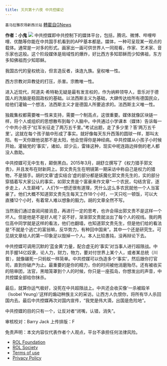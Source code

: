 ```yaml
---
title: 灭共第十六夜 中共控媒记
---
```

`喜马拉雅农场新西兰站` [轉載自GNews](https://gnews.org/zh-hans/1875544/)

**作者：小鬼**
![](https://assets.gnews.org/wp-content/uploads/2022/01/k1aaaaaaaaaaaaaaaaaaaaaaaa.jpeg)
中共控媒即中共控制下的媒体平台，包括，腾讯、微博、哔哩哔哩、优酷等你能在中共国手机看到的APP基本都是。媒体，一种可呈现某一观点的载体。通常是一对多的形式。画家出一画可供世界人一同观看，作家、艺术家、音乐家也这般。这个阶段媒体是局域性的爆炸，好比西方多知耶稣而少知佛祖，东方多知佛祖而少知耶稣。

我国古代的皇权统治，但言造反者，诛连九族。皇权唯一性。

西方宗教对异教徒的打压，杀害。宗教唯一性。

进入近现代，阿道夫·希特勒无疑是最有发言权的，作为纳粹领导人，音乐对于德国人的洗脑是稳固政权的基础。以法西斯主义为基础，大肆传达给所有德国民众，给他们灌输一个想法，法西斯主义才是德国人所要追求的。法西斯主义唯一性。

独裁集权都需要唯一性来支持，需要一个制高点，这很重要。媒体就像区块链一样，将个人或组织的思想散布到每个人脑中。中共通过小学课本（媒体）告诉每一个中共小孩子“红军长征走了两万五千里。”考试出题，走了多少里？答‘两万五千里’。这就在每个孩子脑中形成了事实。就好像每天东升西落的圆球一样，那叫太阳。有一天你跟他说那不是太阳，他会觉得你是神经病。中共控媒从小孩子小时候开始，灌输党的‘事实’，诸如，邱少云，雷锋这种，现实中呢连路边摔倒的老人都没人救助。

中共控媒可无中生有，颠倒黑白。2015年3月，胡舒立撰写了《权力猎手郭文贵》，并且发布在财新网上。郭文贵先生在明镜第一期采访中称自己是权力的猎物，不是猎手。胡的文章‘虚实结合’虚的部分都是妖魔化郭文贵先生的，实的部分穿插着写大家公认的事实，如郭文贵是个富豪来作文章“一个农民，勾结贪官，逐步走上，人生巅峰”。人们乍一想还很有道理，凭什么这么多农民就他一个人当富豪了。他们大概不知道郭文贵先生每天工作18个小时，一天只吃一顿饭，可以大直播12个小时，有着常人难以想象的毅力。胡的文章全然不写。

当然我们通过查阅间接消息，再进行一定的思考，也许会得出郭文贵不是这样一个坏人。但是他是不是好人呢？说不好，渐渐郭文贵就淡出了每个人的视线。我的两位高中同学就是这样的看法，他们也翻墙，也知道郭文贵先生，但是他们给的看法是“不就是个逃亡的富翁嘛，反华势力，有种回中国来”。其中一个还是研究生。可见胡文章给人的第一印象足以毁掉一个人。本人比较愚钝，没再辩论下去。

中共控媒可调用沉默的‘蓝金黄’力量，配合虚无的‘事实’对当事人进行超限战。中共手握14亿奴隶，论人力，财力，物力，要对付世界上某个人，或者某总统（川普），就像碾死一只蚂蚁一样简单。中共控媒可以伪造多个‘事实’，然后跟你打官司，直到你破产为止。最重要的是你的精力，你的时间被他消磨殆尽。还有被收买的陪审团，法官，黑暗笼罩到个人的时候，你只是一座孤岛，你想发出的声音，中共控媒全部给你抹杀。

最后，就算你运气极好，没死在中共超限战上。中共还会收买像‘一杀被殴羊（Isobel Yeung）’这样的煽动种族主义的采访。让西方人仇恨你，将所有华人杀回国内去。最后中共控媒再次对国内宣传，“我党是伟大滴，出国是危险地”。

中共控媒的目的只有一个，让反对者“闭嘴，认错，消失”。



审核校对：Barry Jack
上传排版：F

 

免责声明：本文内容仅代表作者个人观点，平台不承担任何法律风险。

- [ROL Foundation](https://rolfoundation.org/)
- [ROL Society](https://rolsociety.org/)
- [Terms of use](https://gnews.org/terms-of-use-3/)
- [Privacy Policy](https://gnews.org/privacy-policy/)
